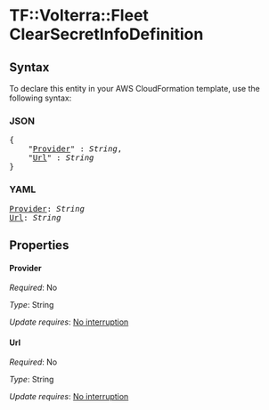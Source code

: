 # TF::Volterra::Fleet ClearSecretInfoDefinition

## Syntax

To declare this entity in your AWS CloudFormation template, use the following syntax:

### JSON

<pre>
{
    "<a href="#provider" title="Provider">Provider</a>" : <i>String</i>,
    "<a href="#url" title="Url">Url</a>" : <i>String</i>
}
</pre>

### YAML

<pre>
<a href="#provider" title="Provider">Provider</a>: <i>String</i>
<a href="#url" title="Url">Url</a>: <i>String</i>
</pre>

## Properties

#### Provider

_Required_: No

_Type_: String

_Update requires_: [No interruption](https://docs.aws.amazon.com/AWSCloudFormation/latest/UserGuide/using-cfn-updating-stacks-update-behaviors.html#update-no-interrupt)

#### Url

_Required_: No

_Type_: String

_Update requires_: [No interruption](https://docs.aws.amazon.com/AWSCloudFormation/latest/UserGuide/using-cfn-updating-stacks-update-behaviors.html#update-no-interrupt)


